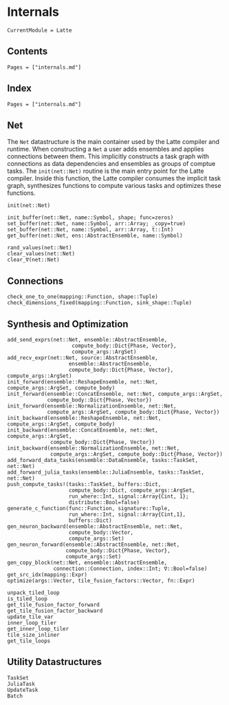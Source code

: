 # Internals

```@meta
CurrentModule = Latte
```

## Contents

```@contents
Pages = ["internals.md"]
```

## Index

```@index
Pages = ["internals.md"]
```

## Net
The `Net` datastructure is the main container used by the Latte compiler and
runtime.  When constructing a `Net` a user adds ensembles and applies
connections between them.  This implicitly constructs a task graph with
connections as data dependencies and ensembles as groups of comptue tasks.  The
`init(net::Net)` routine is the main entry point for the Latte compiler.
Inside this function, the Latte compiler consumes the implicit task graph,
synthesizes functions to compute various tasks and optimizes these functions.

```@docs
init(net::Net)

init_buffer(net::Net, name::Symbol, shape; func=zeros)
set_buffer(net::Net, name::Symbol, arr::Array; _copy=true)
set_buffer(net::Net, name::Symbol, arr::Array, t::Int)
get_buffer(net::Net, ens::AbstractEnsemble, name::Symbol)

rand_values(net::Net)
clear_values(net::Net)
clear_∇(net::Net)
```

## Connections

```@docs
check_one_to_one(mapping::Function, shape::Tuple)
check_dimensions_fixed(mapping::Function, sink_shape::Tuple)
```

## Synthesis and Optimization

```@docs
add_send_exprs(net::Net, ensemble::AbstractEnsemble,
                     compute_body::Dict{Phase, Vector},
                     compute_args::ArgSet)
add_recv_expr(net::Net, source::AbstractEnsemble,
                    ensemble::AbstractEnsemble,
                    compute_body::Dict{Phase, Vector}, compute_args::ArgSet)
init_forward(ensemble::ReshapeEnsemble, net::Net, compute_args::ArgSet, compute_body)
init_forward(ensemble::ConcatEnsemble, net::Net, compute_args::ArgSet,
             compute_body::Dict{Phase, Vector})
init_forward(ensemble::NormalizationEnsemble, net::Net,
             compute_args::ArgSet, compute_body::Dict{Phase, Vector})
init_backward(ensemble::ReshapeEnsemble, net::Net, compute_args::ArgSet, compute_body)
init_backward(ensemble::ConcatEnsemble, net::Net, compute_args::ArgSet,
              compute_body::Dict{Phase, Vector})
init_backward(ensemble::NormalizationEnsemble, net::Net,
              compute_args::ArgSet, compute_body::Dict{Phase, Vector})
add_forward_data_tasks(ensemble::DataEnsemble, tasks::TaskSet, net::Net)
add_forward_julia_tasks(ensemble::JuliaEnsemble, tasks::TaskSet, net::Net)
push_compute_tasks!(tasks::TaskSet, buffers::Dict,
                    compute_body::Dict, compute_args::ArgSet,
                    run_where::Int, signal::Array{Cint, 1};
                    distribute::Bool=false)
generate_c_function(func::Function, signature::Tuple,
                    run_where::Int, signal::Array{Cint,1},
                    buffers::Dict)
gen_neuron_backward(ensemble::AbstractEnsemble, net::Net,
                    compute_body::Vector,
                    compute_args::Set)
gen_neuron_forward(ensemble::AbstractEnsemble, net::Net,
                   compute_body::Dict{Phase, Vector},
                   compute_args::Set)
gen_copy_block(net::Net, ensemble::AbstractEnsemble,
               connection::Connection, index::Int; ∇::Bool=false)
get_src_idx(mapping::Expr)
optimize(args::Vector, tile_fusion_factors::Vector, fn::Expr)

unpack_tiled_loop
is_tiled_loop
get_tile_fusion_factor_forward
get_tile_fusion_factor_backward
update_tile_var
inner_loop_tiler
get_inner_loop_tiler
tile_size_inliner
get_tile_loops
```

## Utility Datastructures

```@docs
TaskSet
JuliaTask
UpdateTask
Batch
```
